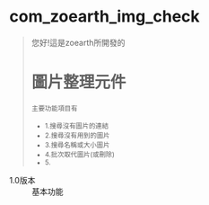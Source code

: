 com_zoearth_img_check
==================

<div style="text-align:left">
    <blockquote>
    <p>您好!這是zoearth所開發的<h1>圖片整理元件</h1></p>
    <small>主要功能項目有
        <ul>
        <li>1.搜尋沒有圖片的連結</li>
        <li>2.搜尋沒有用到的圖片</li>
        <li>3.搜尋名稱或大小圖片</li>
        <li>4.批次取代圖片(或刪除)</li>
        <li>5.</li>
    </small>
    </blockquote>
    <dl class="dl-horizontal">
    <dt>1.0版本</dt><dd>基本功能</dd>
    </dl>
</div>
